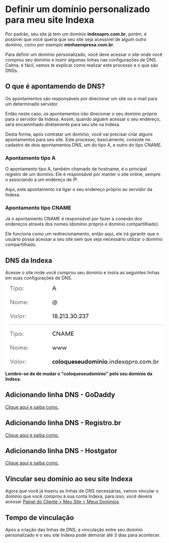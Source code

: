 # Definir um domínio personalizado para meu site Indexa

Por padrão, seu site já tem um domínio **indexapro.com.br**, porém, é possível que você queria que seu site seja acessível de algum outro domínio, como por exemplo **minhaempresa.com.br**.

Para definir um domínio personalizado, você deve acessar o site onde você comprou seu domínio e insirir algumas linhas nas configurações de DNS. Calma, é fácil, vamos te explicar como realizar este processo e o que são DNSs.

## O que é apontamendo de DNS?
Os apontamentos são responsáveis por direcionar um site ou e-mail para um determinado servidor.

Então neste caso, os apontamentos irão direcionar o seu domínio próprio para o servidor da Indexa. Assim, quando alguém acessar o seu endereço, será encaminhado diretamente para seu site na Indexa.

Desta forma, após contratar um domínio, você vai precisar criar alguns apontamentos para seu site. Este processo, basicamente, consiste no cadastro de dois apontamentos DNS, um do tipo A, e outro do tipo CNAME.

### Apontamento tipo A
O apontamento tipo A, também chamado de hostname, é o principal registro de um domínio. Ele é responsável por manter o site online, sempre o associando a um endereço de IP.

Aqui, este apontamento irá ligar o seu endereço próprio ao servidor da Indexa.

### Apontamento tipo CNAME
Já o apontamento CNAME é responsável por fazer a conexão dos endereços através dos nomes (domínio próprio e domínio compartilhado).

Ele funciona como um redirecionamento, então aqui, ele irá garantir que o usuário possa acessar a seu site sem que seja necessário utilizar o domínio compartilhado.


## DNS da Indexa
Acesse o site onde você comprou seu domínio e insira as seguintes linhas em suas configurações de DNS.
![DNS Indexa](./images/dns.png)
**Lembre-se de de mudar o "coloqueseudominio" pelo seu dominio da Indexa.**

## Adicionando linha DNS - GoDaddy
[Clique aqui e saiba como.](https://br.godaddy.com/help/gerenciar-os-registros-dns-680)


## Adicionando linha DNS - Registro.br
[Clique aqui e saiba como.](registro.br/ajuda/gerenciamento-de-conta/funcoes-contato-do-titular)


## Adicionando linha DNS - Hostgator
[Clique aqui e saiba como.](https://suporte.hostgator.com.br/hc/pt-br/articles/115000389554-Como-criar-ou-alterar-um-registro-MX-TXT-CNAME-e-outros-na-zona-DNS)


## Vincular seu domínio ao seu site Indexa

Agora que você já inseriu as linhas de DNS necessárias, vamos vincular o domínio que você comprou à sua conta Indexa, para isso, você deverá acessar [Painel do Cliente > Meu Site > Meus Domínios](https://indexapro.com.br/dashboard/meus-dominios).

## Tempo de vinculação

Após a criação das linhas de DNS, a vinculação entre seu domínio personalizado e o seu site Indexa pode demorar até 3 dias para acontecer.